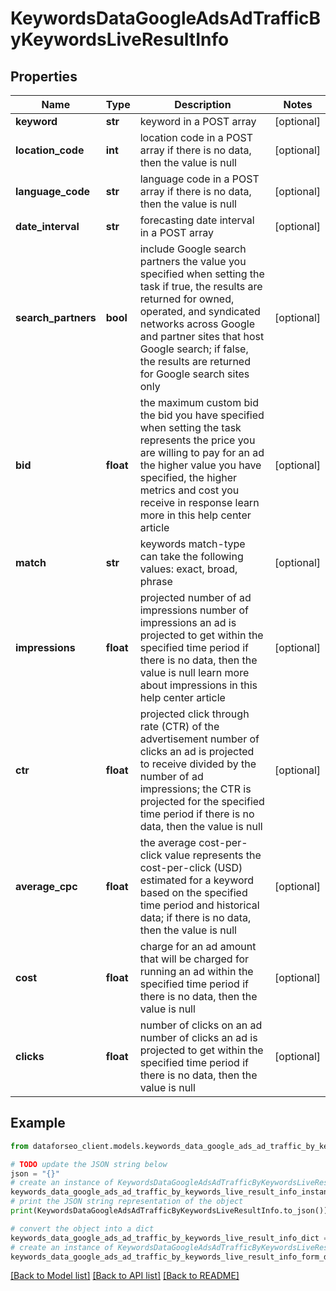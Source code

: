 # KeywordsDataGoogleAdsAdTrafficByKeywordsLiveResultInfo


## Properties

Name | Type | Description | Notes
------------ | ------------- | ------------- | -------------
**keyword** | **str** | keyword in a POST array | [optional] 
**location_code** | **int** | location code in a POST array if there is no data, then the value is null | [optional] 
**language_code** | **str** | language code in a POST array if there is no data, then the value is null | [optional] 
**date_interval** | **str** | forecasting date interval in a POST array | [optional] 
**search_partners** | **bool** | include Google search partners the value you specified when setting the task if true, the results are returned for owned, operated, and syndicated networks across Google and partner sites that host Google search; if false, the results are returned for Google search sites only | [optional] 
**bid** | **float** | the maximum custom bid the bid you have specified when setting the task represents the price you are willing to pay for an ad the higher value you have specified, the higher metrics and cost you receive in response learn more in this help center article | [optional] 
**match** | **str** | keywords match-type can take the following values: exact, broad, phrase | [optional] 
**impressions** | **float** | projected number of ad impressions number of impressions an ad is projected to get within the specified time period if there is no data, then the value is null learn more about impressions in this help center article | [optional] 
**ctr** | **float** | projected click through rate (CTR) of the advertisement number of clicks an ad is projected to receive divided by the number of ad impressions; the CTR is projected for the specified time period if there is no data, then the value is null | [optional] 
**average_cpc** | **float** | the average cost-per-click value represents the cost-per-click (USD) estimated for a keyword based on the specified time period and historical data; if there is no data, then the value is null | [optional] 
**cost** | **float** | charge for an ad amount that will be charged for running an ad within the specified time period if there is no data, then the value is null | [optional] 
**clicks** | **float** | number of clicks on an ad number of clicks an ad is projected to get within the specified time period if there is no data, then the value is null | [optional] 

## Example

```python
from dataforseo_client.models.keywords_data_google_ads_ad_traffic_by_keywords_live_result_info import KeywordsDataGoogleAdsAdTrafficByKeywordsLiveResultInfo

# TODO update the JSON string below
json = "{}"
# create an instance of KeywordsDataGoogleAdsAdTrafficByKeywordsLiveResultInfo from a JSON string
keywords_data_google_ads_ad_traffic_by_keywords_live_result_info_instance = KeywordsDataGoogleAdsAdTrafficByKeywordsLiveResultInfo.from_json(json)
# print the JSON string representation of the object
print(KeywordsDataGoogleAdsAdTrafficByKeywordsLiveResultInfo.to_json())

# convert the object into a dict
keywords_data_google_ads_ad_traffic_by_keywords_live_result_info_dict = keywords_data_google_ads_ad_traffic_by_keywords_live_result_info_instance.to_dict()
# create an instance of KeywordsDataGoogleAdsAdTrafficByKeywordsLiveResultInfo from a dict
keywords_data_google_ads_ad_traffic_by_keywords_live_result_info_form_dict = keywords_data_google_ads_ad_traffic_by_keywords_live_result_info.from_dict(keywords_data_google_ads_ad_traffic_by_keywords_live_result_info_dict)
```
[[Back to Model list]](../README.md#documentation-for-models) [[Back to API list]](../README.md#documentation-for-api-endpoints) [[Back to README]](../README.md)


